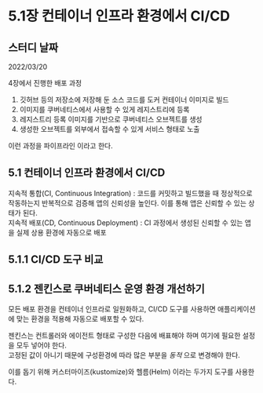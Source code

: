# 5.1장 컨테이너 인프라 환경에서 CI/CD

## 스터디 날짜
2022/03/20

4장에서 진행한 배포 과정<br>
1. 깃허브 등의 저장소에 저장해 둔 소스 코드를 도커 컨테이너 이미지로 빌드
2. 이미지를 쿠버네티스에서 사용할 수 있게 레지스트리에 등록
3. 레지스트리 등록 이미지를 기반으로 쿠버네티스 오브젝트를 생성
4. 생성한 오브젝트를 외부에서 접속할 수 있게 서비스 형태로 노출

이런 과정을 파이프라인 이라고 한다.
## 5.1 컨테이너 인프라 환경에서 CI/CD
지속적 통합(CI, Continuous Integration) : 코드를 커밋하고 빌드했을 때 정상적으로 작동하는지 반복적으로 검증해 앱의 신뢰성을 높인다. 이를 통해 앱은 신뢰할 수 있는 상태가 된다.<br>
지속적 배포(CD, Continuous Deployment) : CI 과정에서 생성된 신뢰할 수 있는 앱을 실제 상용 환경에 자동으로 배포<br>

## 5.1.1 CI/CD 도구 비교
## 5.1.2 젠킨스로 쿠버네티스 운영 환경 개선하기
모든 배포 환경을 컨테이너 인프라로 일원화하고, CI/CD 도구를 사용하면 애플리케이션에 맞는 환경을 적용해 자동으로 배포할 수 있다.<br>

젠킨스는 컨트롤러와 에이전트 형태로 구성한 다음에 배표해야 하며 여기에 필요한 설정을 모두 넣어야 한다.<br>
고정된 값이 아니기 때문에 구성환경에 따라 많은 부분을 *동적* 으로 변경해야 한다.<br>

이를 돕기 위해 커스터마이즈(kustomize)와 헬름(Helm) 이라는 두가지 도구를 사용한다.